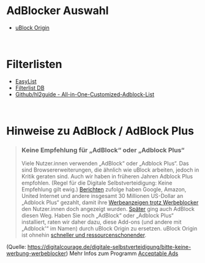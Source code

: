 # AdBlocker Auswahl

- [uBlock Origin](https://addons.mozilla.org/de/firefox/addon/ublock-origin/)

</br>

# Filterlisten

- [EasyList](https://easylist.to/)
- [Filterlist DB](https://filterlists.com/)
- [Github/hl2guide - All-in-One-Customized-Adblock-List](https://github.com/hl2guide/All-in-One-Customized-Adblock-List)

</br>

# Hinweise zu AdBlock / AdBlock Plus
> ### Keine Empfehlung für „AdBlock“ oder „Adblock Plus“
> Viele Nutzer.innen verwenden „AdBlock“ oder „Adblock Plus“. Das sind Browsererweiterungen, die ähnlich wie uBlock arbeiten, jedoch in Kritik geraten sind. Auch wir haben in früheren Jahren Adblock Plus empfohlen. (Regel für die Digitale 
> Selbstverteidigung: Keine Empfehlung gilt ewig.) [Berichten](https://www.heise.de/newsticker/meldung/Bericht-Google-soll-Millionen-an-Adblock-Plus-gezahlt-haben-2103567.html) zufolge haben Google, Amazon, United Internet und andere insgesamt 30 Millionen US-Dollar an „Adblock Plus“ gezahlt, damit ihre [Werbeanzeigen trotz Werbeblocker](https://de.wikipedia.org/wiki/Adblock_Plus#Acceptable_Ads) den Nutzer.innen doch 
> angezeigt wurden. [Später](https://stadt-bremerhaven.de/adblock-nicht-plus-wurde-verkauft-und-setzt-nun-auf-acceptable-ads/) ging auch AdBlock diesen Weg. Haben Sie noch „AdBlock“ oder „Adblock Plus“ installiert, raten wir daher dazu, diese Add-ons (und andere mit „Adblock'“ im Namen) durch uBlock Origin zu ersetzen. uBlock Origin ist ohnehin 
> [schneller und ressourcenschonender](https://github.com/gorhill/uBlock#performance).

(Quelle: https://digitalcourage.de/digitale-selbstverteidigung/bitte-keine-werbung-werbeblocker)
Mehr Infos zum Programm [Acceptable Ads](https://acceptableads.com/)
